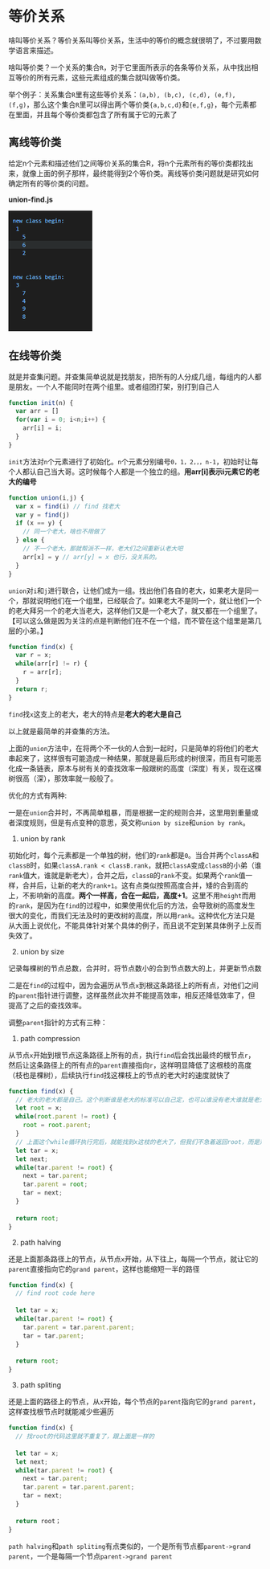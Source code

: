 # 等价关系

啥叫等价关系？等价关系叫等价关系，生活中的等价的概念就很明了，不过要用数学语言来描述。

啥叫等价类？一个关系的集合`R`，对于它里面所表示的各条等价关系，从中找出相互等价的所有元素，这些元素组成的集合就叫做等价类。

举个例子：关系集合`R`里有这些等价关系：`(a,b), (b,c), (c,d), (e,f), (f,g)`，那么这个集合`R`里可以得出两个等价类`{a,b,c,d}`和`{e,f,g}`，每个元素都在里面，并且每个等价类都包含了所有属于它的元素了

## 离线等价类

给定n个元素和描述他们之间等价关系的集合R，将n个元素所有的等价类都找出来，就像上面的例子那样，最终能得到2个等价类。离线等价类问题就是研究如何确定所有的等价类的问题。

**union-find.js**

![离线等价类问题解法](./imgs/离线等价类.png)

## 在线等价类

就是并查集问题。并查集简单说就是找朋友，把所有的人分成几组，每组内的人都是朋友。一个人不能同时在两个组里。或者组团打架，别打到自己人

```js
function init(n) {
  var arr = []
  for(var i = 0; i<n;i++) {
    arr[i] = i;
  }
}
```

`init`方法对`n`个元素进行了初始化。`n`个元素分别编号`0，1，2，，，n-1`，初始时让每个人都认自己当大哥。这时候每个人都是一个独立的组。**用arr[i]表示i元素它的老大的编号**

```js
function union(i,j) {
  var x = find(i) // find 找老大
  var y = find(j)
  if (x == y) {
    // 同一个老大，啥也不用做了
  } else {
    // 不一个老大，那就帮派不一样，老大们之间重新认老大吧
    arr[x] = y // arr[y] = x 也行，没关系的。
  }
}
```

`union`对`i`和`j`进行联合，让他们成为一组。找出他们各自的老大，如果老大是同一个，那就说明他们在一个组里，已经联合了。如果老大不是同一个，就让他们一个的老大拜另一个的老大当老大，这样他们又是一个老大了，就又都在一个组里了。【可以这么做是因为关注的点是判断他们在不在一个组，而不管在这个组里是第几层的小弟。】

```js
function find(x) {
  var r = x;
  while(arr[r] != r) {
    r = arr[r];
  }
  return r;
}
```

`find`找`x`这支上的老大，老大的特点是**老大的老大是自己**

以上就是最简单的并查集的方法。

上面的`union`方法中，在将两个不一伙的人合到一起时，只是简单的将他们的老大串起来了，这样很有可能造成一种结果，那就是最后形成的树很深，而且有可能恶化成一条链表，原本与树有关的查找效率一般跟树的高度（深度）有关，现在这棵树很高（深），那效率就一般般了。

优化的方式有两种:

一是在`union`合并时，不再简单粗暴，而是根据一定的规则合并，这里用到重量或者深度规则，但是有点变种的意思，英文称`union by size`和`union by rank`。

1. union by rank
   
初始化时，每个元素都是一个单独的树，他们的`rank`都是`0`。当合并两个`classA`和`classB`时，如果`classA.rank < classB.rank`，就把`classA`变成`classB`的小弟（谁`rank`值大，谁就是新老大），合并之后，`classB`的`rank`不变。如果两个`rank`值一样，合并后，让新的老大的`rank+1`。这有点类似按照高度合并，矮的合到高的上，不影响新的高度。**两个一样高，合在一起后，高度+1**。这里不用`height`而用的`rank`，是因为在`find`的过程中，如果使用优化后的方法，会导致树的高度发生很大的变化，而我们无法及时的更改树的高度，所以用`rank`。这种优化方法只是从大面上说优化，不能具体针对某个具体的例子，而且说不定到某具体例子上反而失效了。

2. union by size

记录每棵树的节点总数，合并时，将节点数小的合到节点数大的上，并更新节点数

二是在`find`的过程中，因为会遍历从节点`x`到根这条路径上的所有点，对他们之间的`parent`指针进行调整，这样虽然此次并不能提高效率，相反还降低效率了，但提高了之后的查找效率。

调整`parent`指针的方式有三种：

1. path  compression

从节点`x`开始到根节点这条路径上所有的点，执行`find`后会找出最终的根节点`r`，然后让这条路径上的所有点的`parent`直接指向`r`，这样明显降低了这根枝的高度（枝也是棵树），后续执行`find`找这棵枝上的节点的老大时的速度就快了

```js
function find(x) {
  // 老大的老大都是自己。这个判断谁是老大的标准可以自己定，也可以谁没有老大谁就是老大。谁老大是-1，谁就是老大
  let root = x;
  while(root.parent != root) { 
    root = root.parent;
  }
  // 上面这个while循环执行完后，就能找到x这枝的老大了，但我们不急着返回root，而是对这一枝上的节点进行一下处理
  let tar = x;
  let next;
  while(tar.parent != root) {
    next = tar.parent;
    tar.parent = root;
    tar = next;
  }

  return root;
}
```

2. path halving

还是上面那条路径上的节点，从节点`x`开始，从下往上，每隔一个节点，就让它的`parent`直接指向它的`grand parent`，这样也能缩短一半的路径

```js
function find(x) {
  // find root code here

  let tar = x;
  while(tar.parent != root) {
    tar.parent = tar.parent.parent;
    tar = tar.parent;
  }

  return root;
}
```

3. path spliting

还是上面的路径上的节点，从`x`开始，每个节点的`parent`指向它的`grand parent`，这样查找根节点时就能减少些遍历

```js
function find(x) {
  // 找root的代码这里就不重复了，跟上面是一样的

  let tar = x;
  let next;
  while(tar.parent != root) {
    next = tar.parent;
    tar.parent = tar.parent.parent;
    tar = next;
  }

  return root；
}
```


`path halving`和`path spliting`有点类似的，一个是所有节点都`parent->grand parent`，一个是每隔一个节点`parent->grand parent`






